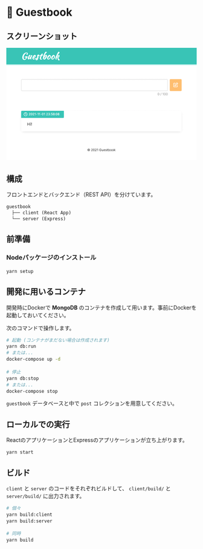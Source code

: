 # 📗 Guestbook

## スクリーンショット

![スクリーンショット](screenshot.png)

## 構成

フロントエンドとバックエンド（REST API）を分けています。

```
guestbook
  ├── client (React App)
  └── server (Express)
```

## 前準備

### Nodeパッケージのインストール

```sh
yarn setup
```

## 開発に用いるコンテナ

開発時にDockerで **MongoDB** のコンテナを作成して用います。事前にDockerを起動しておいてください。

次のコマンドで操作します。

```sh
# 起動 (コンテナがまだない場合は作成されます)
yarn db:run
# または...
docker-compose up -d

# 停止
yarn db:stop
# または...
docker-compose stop
```

`guestbook` データベースと中で `post` コレクションを用意してください。

## ローカルでの実行

ReactのアプリケーションとExpressのアプリケーションが立ち上がります。

```sh
yarn start
```

## ビルド

`client` と `server` のコードをそれぞれビルドして、 `client/build/` と `server/build/` に出力されます。

```sh
# 個々
yarn build:client
yarn build:server

# 同時
yarn build
```
